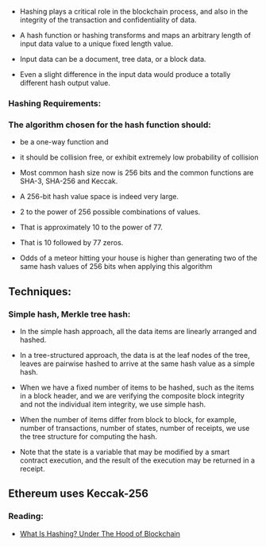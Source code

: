 - Hashing plays a critical role in the blockchain process, and also in the integrity of the transaction and confidentiality of data.

- A hash function or hashing transforms and maps an arbitrary length of input data value to a unique fixed length value. 
- Input data can be a document, tree data, or a block data. 
- Even a slight difference in the input data would produce a totally different hash output value. 

### Hashing Requirements:
### The algorithm chosen for the hash function should: 
- be a one-way function and 
- it should be collision free,  or exhibit extremely low probability of collision


- Most common hash size now is 256 bits and the common functions are SHA-3, SHA-256 and Keccak. 
- A 256-bit hash value space is indeed very large. 
- 2 to the power of 256 possible combinations of values. 
- That is approximately 10 to the power of 77. 
- That is 10 followed by 77 zeros. 
- Odds of a meteor hitting your house is higher than generating two of the same hash values of 256 bits when applying this algorithm


## Techniques:
### Simple hash, Merkle tree hash:

- In the simple hash approach, all the data items are linearly arranged and hashed. 
- In a tree-structured approach, the data is at the leaf nodes of the tree, leaves are pairwise hashed to arrive at the same hash value as a simple hash.

- When we have a fixed number of items to be hashed, such as the items in a block header, and we are verifying the composite block integrity and not the individual item integrity, we use simple hash. 
- When the number of items differ from block to block, for example, number of transactions, number of states, number of receipts, we use the tree structure for computing the hash. 
- Note that the state is a variable that may be modified by a smart contract execution, and the result of the execution may be returned in a receipt.

## Ethereum uses Keccak-256

### Reading:
- [What Is Hashing? Under The Hood of Blockchain](https://blockgeeks.com/guides/what-is-hashing/)


